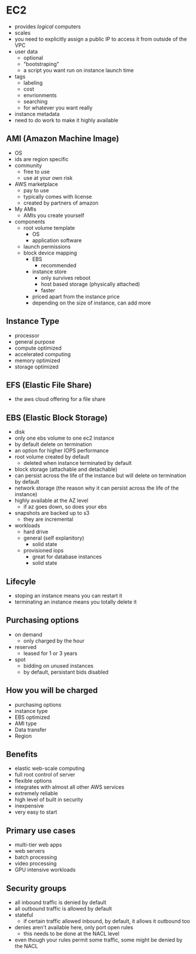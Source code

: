 # EC2

- provides *logical* computers
- scales
- you need to explicitly assign a public IP to access it from outside of the VPC
- user data
  - optional
  - "bootstraping"
  - a script you want run on instance launch time
- tags
  - labeling
  - cost
  - envrionments
  - searching
  - for whatever you want really
- instance metadata
- need to do work to make it highly available

## AMI (Amazon Machine Image)
- OS
- ids are region specific
- community
  - free to use
  - use at your own risk
- AWS marketplace
  - pay to use
  - typically comes with license
  - created by partners of amazon
- My AMIs
  - AMIs you create yourself
- components
  - root volume template
    - OS
    - application software
  - launch permissions
  - block device mapping
    - EBS
      - recommended
    - instance store
      - only survives reboot
      - host based storage (physically attached)
      - faster
    - priced apart from the instance price
    - depending on the size of instance, can add more

## Instance Type
- processor
- general purpose
- compute optimized
- accelerated computing
- memory optimized
- storage optimized

## EFS (Elastic File Share)
- the aws cloud offering for a file share

## EBS (Elastic Block Storage)
- disk
- only one ebs volume to one ec2 instance
- by default delete on termination
- an option for higher IOPS performance
- root volume created by default
  - deleted when instance terminated by default
- block storage (attachable and detachable)
- can persist across the life of the instance but will delete on termination by default
- network storage (the reason why it can persist across the life of the instance)
- highly available at the AZ level
  - if az goes down, so does your ebs
- snapshots are backed up to s3
  - they are incremental
- workloads
  - hard drive
  - general (self explanitory)
    - solid state
  - provisioned iops
    - great for database instances
    - solid state

## Lifecyle
- stoping an instance means you can restart it
- terminating an instance means you totally delete it

## Purchasing options
- on demand
  - only charged by the hour
- reserved
  - leased for 1 or 3 years
- spot
  - bidding on unused instances
  - by default, persistant bids disabled

## How you will be charged
- purchasing options
- instance type
- EBS optimized
- AMI type
- Data transfer
- Region

## Benefits
- elastic web-scale computing
- full root control of server
- flexible options
- integrates with almost all other AWS services
- extremely reliable
- high level of built in security
- inexpensive
- very easy to start

## Primary use cases
- multi-tier web apps
- web servers
- batch processing
- video processing
- GPU intensive workloads

## Security groups
- all inbound traffic is denied by default
- all outbound traffic is allowed by default
- stateful
  - if certain traffic allowed inbound, by default, it allows it outbound too
- denies aren't available here, only port open rules
  - this needs to be done at the NACL level
- even though your rules permit some traffic, some might be denied by the NACL
